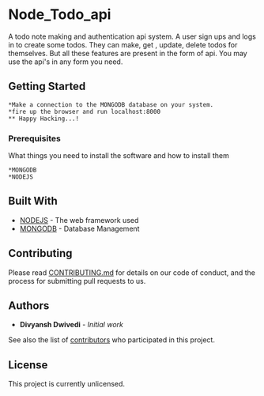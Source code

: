 # Node_Todo_api

A todo note making and authentication api system. A user sign ups and logs in to create some todos. They can make, get , update, delete todos for themselves. But all these features are present in the form of api. You may use the api's in any form you need.

## Getting Started
```
*Make a connection to the MONGODB database on your system.
*fire up the browser and run localhost:8000
** Happy Hacking...!
```

### Prerequisites

What things you need to install the software and how to install them

```
*MONGODB
*NODEJS
```

## Built With

* [NODEJS](https://www.nodejs.org) - The web framework used
* [MONGODB](https://www.mongodb.com) - Database Management

## Contributing

Please read [CONTRIBUTING.md](https://gist.github.com/PurpleBooth/b24679402957c63ec426) for details on our code of conduct, and the process for submitting pull requests to us.


## Authors

* **Divyansh Dwivedi** - *Initial work*

See also the list of [contributors](https://github.com/your/project/contributors) who participated in this project.

## License

This project is currently unlicensed.
